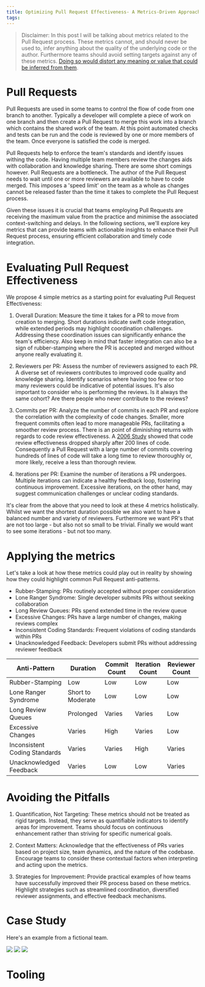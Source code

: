 ```yaml
---
title: Optimizing Pull Request Effectiveness- A Metrics-Driven Approach
tags:
---
```


> Disclaimer: In this post I will be talking about metrics related to the Pull Request process. These metrics cannot, and should never be used to, infer anything about the quality of the underlying code or the author. Furthermore teams should avoid setting targets against any of these metrics. <a href="https://en.wikipedia.org/wiki/Goodhart%27s_law">Doing so would distort any meaning or value that could be inferred from them</a>.

# Pull Requests
Pull Requests are used in some teams to control the flow of code from one branch to another. Typically a developer will complete a piece of work on one branch and then create a Pull Request to merge this work into a branch which contains the shared work of the team. At this point automated checks and tests can be run and the code is reviewed by one or more members of the team. Once everyone is satisfied the code is merged.

Pull Requests help to enforce the team's standards and identify issues withing the code. Having multiple team members review the changes aids with collaboration and knowledge sharing. There are some short comings however. Pull Requests are a bottleneck. The author of the Pull Request needs to wait until one or more reviewers are available to have to code merged. This imposes a 'speed limit' on the team as a whole as changes cannot be released faster than the time it takes to complete the Pull Request process.

Given these issues it is crucial that teams employing Pull Requests are receiving the maximum value from the practice and minimise the associated context-switching and delays. In the following sections, we'll explore key metrics that can provide teams with actionable insights to enhance their Pull Request process, ensuring efficient collaboration and timely code integration.

# Evaluating Pull Request Effectiveness

We propose 4 simple metrics as a starting point for evaluating Pull Request Effectiveness:

1. Overall Duration:
Measure the time it takes for a PR to move from creation to merging. Short durations indicate swift code integration, while extended periods may highlight coordination challenges. Addressing these coordination issues can significantly enhance the team's efficiency. Also keep in mind that faster integration can also be a sign of rubber-stamping where the PR is accepted and merged without anyone really evaluating it.

2. Reviewers per PR:
Assess the number of reviewers assigned to each PR. A diverse set of reviewers contributes to improved code quality and knowledge sharing. Identify scenarios where having too few or too many reviewers could be indicative of potential issues. It's also important to consider who is performing the reviews. Is it always the same cohort? Are there people who never contribute to the reviews?

3. Commits per PR:
Analyze the number of commits in each PR and explore the correlation with the complexity of code changes. Smaller, more frequent commits often lead to more manageable PRs, facilitating a smoother review process. There is an point of diminishing returns with regards to code review effectiveness. A [2006 Study](https://static0.smartbear.co/support/media/resources/cc/book/code-review-cisco-case-study.pdf) showed that code review effectiveness dropped sharply after 200 lines of code. Consequently a Pull Request with a large number of commits covering hundreds of lines of code will take a long time to review thoroughly or, more likely, receive a less than thorough review.

4. Iterations per PR:
Examine the number of iterations a PR undergoes. Multiple iterations can indicate a healthy feedback loop, fostering continuous improvement. Excessive iterations, on the other hand, may suggest communication challenges or unclear coding standards.

It's clear from the above that you need to look at these 4 metrics holistically. Whilst we want the shortest duration possible we also want to have a balanced number and variety of reviewers. Furthermore we want PR's that are not too large - but also not so small to be trivial. Finally we would want to see some iterations - but not too many.

# Applying the metrics

Let's take a look at how these metrics could play out in reality by showing how they could highlight common Pull Request anti-patterns.
 - Rubber-Stamping: PRs routinely accepted without proper consideration     
 - Lone Ranger Syndrome: Single developer submits PRs without seeking collaboration   
 - Long Review Queues:   PRs spend extended time in the review queue  
 - Excessive Changes:    PRs have a large number of changes, making reviews complex
 - Inconsistent Coding Standards: Frequent violations of coding standards within PRs   
 - Unacknowledged Feedback: Developers submit PRs without addressing reviewer feedback

| Anti-Pattern               | Duration           | Commit Count       | Iteration Count    | Reviewer Count     |
|----------------------------|--------------------|--------------------|--------------------|---------------------|
| Rubber-Stamping            | Low                | Low                | Low                | Low                |
| Lone Ranger Syndrome       | Short to Moderate   | Low                | Low                | Low                |
| Long Review Queues         | Prolonged          | Varies             | Varies             | Low                |
| Excessive Changes          | Varies             | High               | Varies             | Low                |
| Inconsistent Coding Standards | Varies             | Varies             | High               | Varies             |
| Unacknowledged Feedback     | Varies             | Low                | Low                | Varies             |


# Avoiding the Pitfalls
1. Quantification, Not Targeting:
These metrics should not be treated as rigid targets. Instead, they serve as quantifiable indicators to identify areas for improvement. Teams should focus on continuous enhancement rather than striving for specific numerical goals.

2. Context Matters:
Acknowledge that the effectiveness of PRs varies based on project size, team dynamics, and the nature of the codebase. Encourage teams to consider these contextual factors when interpreting and acting upon the metrics.

3. Strategies for Improvement:
Provide practical examples of how teams have successfully improved their PR process based on these metrics. Highlight strategies such as streamlined coordination, diversified reviewer assignments, and effective feedback mechanisms.

# Case Study
Here's an example from a fictional team.


<img src="pr1.png"/>

<img src="pr2.png"/>

<img src="pr3.png"/>


# Tooling


